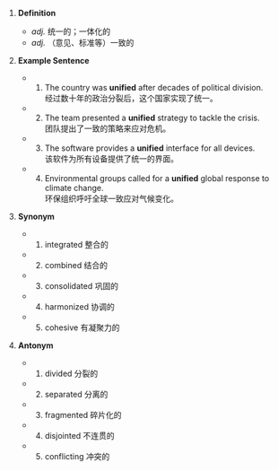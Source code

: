 1. **Definition**  
	- *adj.* 统一的；一体化的  
	- *adj.* （意见、标准等）一致的  

2. **Example Sentence**  
	- 1. The country was **unified** after decades of political division.  
			经过数十年的政治分裂后，这个国家实现了统一。  
	- 2. The team presented a **unified** strategy to tackle the crisis.  
			团队提出了一致的策略来应对危机。  
	- 3. The software provides a **unified** interface for all devices.  
			该软件为所有设备提供了统一的界面。  
	- 4. Environmental groups called for a **unified** global response to climate change.  
			环保组织呼吁全球一致应对气候变化。  

3. **Synonym**  
	- 1. integrated 整合的  
	- 2. combined 结合的  
	- 3. consolidated 巩固的  
	- 4. harmonized 协调的  
	- 5. cohesive 有凝聚力的  

4. **Antonym**  
	- 1. divided 分裂的  
	- 2. separated 分离的  
	- 3. fragmented 碎片化的  
	- 4. disjointed 不连贯的  
	- 5. conflicting 冲突的  